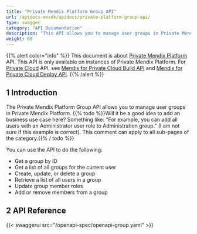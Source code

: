 ```yaml
---
title: "Private Mendix Platform Group API"
url: /apidocs-mxsdk/apidocs/private-platform-group-api/
type: swagger
category: "API Documentation"
description: "This API allows you to manage user groups in Private Mendix Platform."
weight: 60
---
```


{{% alert color="info" %}}
This document is about [Private Mendix Platform](/private-mendix-platform/) API. This API is only available on instances of Private Mendix Platform. For [Private Cloud](/developerportal/deploy/private-cloud/) API, see [Mendix for Private Cloud Build API](/apidocs-mxsdk/apidocs/private-cloud-build-api/) and [Mendix for Private Cloud Deploy API](/apidocs-mxsdk/apidocs/private-cloud-deploy-api/).
{{% /alert %}}

## 1 Introduction

The Private Mendix Platform Group API allows you to manage user groups in Private Mendix Platform. {{% todo %}}Will it be a good idea to add an business use case here? Something like: "For example, you can add all users with an Administrator user role to Administration group." (I am not sure if this example is correct). This comment can apply to all sub-pages of the category.{{% / todo %}}

You can use the API to do the following:

* Get a group by ID
* Get a list of all groups for the current user
* Create, update, or delete a group
* Retrieve a list of all users in a group
* Update group member roles
* Add or remove members from a group

## 2 API Reference

{{< swaggerui src="/openapi-spec/openapi-group.yaml"  >}}
